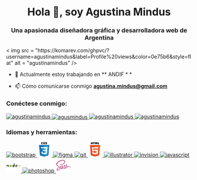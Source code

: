 <h1 align = "center"> Hola 👋, soy Agustina Mindus </h1>
<h3 align = "center"> Una apasionada diseñadora gráfica y desarrolladora web de Argentina </h3>

<p align = "left"> < img src = "https://komarev.com/ghpvc/?username=agustinamindus&label=Profile%20views&color=0e75b6&style=flat" alt = "agustinamindus" /> </p>

- 🔭 Actualmente estoy trabajando en ** ANDIF * *

- 📫 Cómo comunicarse conmigo **agustina.mindus@gmail.com**

<h3 align = "left"> Conéctese conmigo: </h3>
<p align = "left">
<a href = "https: / /linkedin.com/in/agustinamindus "target =" blank "> <img align =" center "src =" https: //raw.githubusercontent.com / rahuldkjain / github-profile-readme-generator / master / src / images / icons / Social / linked-in-alt.svg "alt =" agustinamindus "height =" 30 "width =" 40 "/> </ a >
<a href="https://instagram.com/agusmindus" target="blank"> <img align = "center" src = "https://raw.githubusercontent.com/rahuldkjain/github-profile-readme-generator /master/src/images/icons/Social/instagram.svg "alt =" agusmindus "height =" 30 "width =" 40 "/> </a>
<a href =" https://www.behance.net / agustinamindus "target =" blank "> <img align =" center "src =" https://raw.githubusercontent.com/rahuldkjain/github-profile-readme-generator/master/src/images/icons/Social/behance .svg "alt =" agustinamindus "height =" 30 "width =" 40 "/> </a>
<a href="/agustinamindus" target="blank"> <img align =" center "src =" https: //raw.githubusercontent.com / rahuldkjain / github-profile-readme-generator / master / src / images / icons / Social / rss.svg "alt =" agustinamindus "height =" 30 "width =" 40 "/> </a>
</ p >

<h3 align = "left"> Idiomas y herramientas: </h3>
<p align = "left"> <a href="https://getbootstrap.com" target="_blank"> <img src = "https://raw.githubusercontent.com/devicons/devicon/master/icons/ bootstrap / bootstrap-plain-wordmark.svg "alt =" bootstrap "width =" 40 "height =" 40 "/> </a> <a href =" https://www.w3schools.com/css/ "objetivo = "_ blank"> <img src = "https://raw.githubusercontent.com/devicons/devicon/master/icons/css3/css3-original-wordmark.svg" alt = "css3" width = "40" height = "40" /> </a> <a href="https://www.figma.com/" target="_blank"> <img src = "https://www.vectorlogo.zone/logos/figma/ figma-icon.svg "alt = "figma" width = "40" height = "40" /> </a> <a href="https://git-scm.com/" target="_blank"> <img src = "https: //www.vectorlogo.zone/logos/git-scm/git-scm-icon.svg "alt =" git "width =" 40 "height =" 40 "/> </a> <a href =" https: //www.w3.org/html/ "target =" _ blank "> <img src =" https://raw.githubusercontent.com/devicons/devicon/master/icons/html5/html5-original-wordmark.svg " alt = "html5" width = "40" height = "40" /> </a> <a href="https://www.adobe.com/in/products/illustrator.html" target="_blank"> <img src = "https: //www.vectorlogo.zone / logos / adobe_illustrator / adobe_illustrator-icon.svg "alt =" illustrator "width =" 40 "height =" 40 "/> </a> <a href =" https://www.invisionapp.com/ "target = "_ blank"> <img src = "https://www.vectorlogo.zone/logos/invisionapp/invisionapp-icon.svg" alt = "invision" width = "40" height = "40" /> </ a > <a href="https://developer.mozilla.org/en-US/docs/Web/JavaScript" target="_blank"> <img src = "https://raw.githubusercontent.com/devicons/devicon /master/icons/javascript/javascript-original.svg "alt =" javascript "width =" 40 "height =" 40 "/> </a> <a href =" https: // nodejs.org "target =" _ blank "> <img src =" https://raw.githubusercontent.com/devicons/devicon/master/icons/nodejs/nodejs-original-wordmark.svg "alt =" nodejs "width =" 40 "height =" 40 "/> </a> <a href="https://www.photoshop.com/en" target="_blank"> <img src =" https://raw.githubusercontent.com/ devicons / devicon / master / icons / photoshop / photoshop-line.svg "alt =" photoshop "width =" 40 "height =" 40 "/> </a> <a href =" https: // sass-lang. com "target =" _ blank "> <img src =" https://raw.githubusercontent.com/devicons/devicon/master/icons/sass/sass-original.svg "alt =" sass "width =" 40 "de altura = "40 "/> </a> </p>
